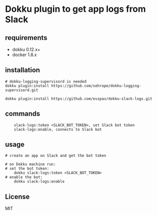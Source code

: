 Dokku plugin to get app logs from Slack
======================================

## requirements

- dokku 0.12.x+
- docker 1.8.x

## installation

```shell
# dokku-logging-supervisord is needed
dokku plugin:install https://github.com/sehrope/dokku-logging-supervisord.git

dokku plugin:install https://github.com/evzpav/dokku-slack-logs.git
```

## commands

```
	slack-logs:token <SLACK_BOT_TOKEN>, set Slack bot token
	slack-logs:enable, connects to Slack bot
```

## usage

```shell
# create an app on Slack and get the bot token

# on Dokku machine run:
# set the bot token:
    dokku slack-logs:token <SLACK_BOT_TOKEN>
# enable the bot:
    dokku slack-logs:enable
```



## License

MIT
